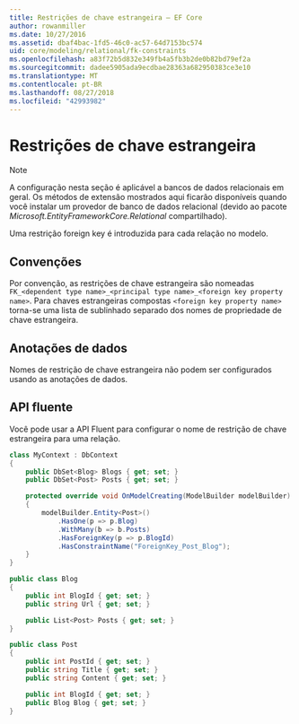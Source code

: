 ```yaml
---
title: Restrições de chave estrangeira – EF Core
author: rowanmiller
ms.date: 10/27/2016
ms.assetid: dbaf4bac-1fd5-46c0-ac57-64d7153bc574
uid: core/modeling/relational/fk-constraints
ms.openlocfilehash: a83f72b5d832e349fb4a5fb3b2de0b82bd79ef2a
ms.sourcegitcommit: dadee5905ada9ecdbae28363a682950383ce3e10
ms.translationtype: MT
ms.contentlocale: pt-BR
ms.lasthandoff: 08/27/2018
ms.locfileid: "42993982"
---
```

# <a name="foreign-key-constraints"></a>Restrições de chave estrangeira

> [!NOTE]  
> A configuração nesta seção é aplicável a bancos de dados relacionais em geral. Os métodos de extensão mostrados aqui ficarão disponíveis quando você instalar um provedor de banco de dados relacional (devido ao pacote *Microsoft.EntityFrameworkCore.Relational* compartilhado).

Uma restrição foreign key é introduzida para cada relação no modelo.

## <a name="conventions"></a>Convenções

Por convenção, as restrições de chave estrangeira são nomeadas `FK_<dependent type name>_<principal type name>_<foreign key property name>`. Para chaves estrangeiras compostas `<foreign key property name>` torna-se uma lista de sublinhado separado dos nomes de propriedade de chave estrangeira.

## <a name="data-annotations"></a>Anotações de dados

Nomes de restrição de chave estrangeira não podem ser configurados usando as anotações de dados.

## <a name="fluent-api"></a>API fluente

Você pode usar a API Fluent para configurar o nome de restrição de chave estrangeira para uma relação.

<!-- [!code-csharp[Main](samples/core/relational/Modeling/FluentAPI/Samples/Relational/RelationshipConstraintName.cs?highlight=12)] -->
``` csharp
class MyContext : DbContext
{
    public DbSet<Blog> Blogs { get; set; }
    public DbSet<Post> Posts { get; set; }

    protected override void OnModelCreating(ModelBuilder modelBuilder)
    {
        modelBuilder.Entity<Post>()
            .HasOne(p => p.Blog)
            .WithMany(b => b.Posts)
            .HasForeignKey(p => p.BlogId)
            .HasConstraintName("ForeignKey_Post_Blog");
    }
}

public class Blog
{
    public int BlogId { get; set; }
    public string Url { get; set; }

    public List<Post> Posts { get; set; }
}

public class Post
{
    public int PostId { get; set; }
    public string Title { get; set; }
    public string Content { get; set; }

    public int BlogId { get; set; }
    public Blog Blog { get; set; }
}
```
